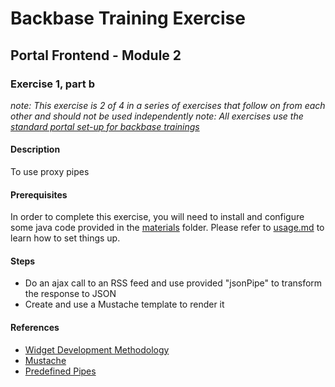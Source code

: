 # Backbase Training Exercise

## Portal Frontend - Module 2

### Exercise 1, part b

_note: This exercise is 2 of 4 in a series of exercises that follow on from each other and should not be used independently_
_note: All exercises use the [standard portal set-up for backbase trainings](https://my.backbase.com/resources/how-to-guides/getting-your-first-launchpad-based-portal-set-up/)_

#### Description

To use proxy pipes

#### Prerequisites

In order to complete this exercise, you will need to install and configure some java code provided in the [materials](materials/) folder. Please refer to [usage.md](usage.md) to learn how to set things up.

#### Steps

 - Do an ajax call to an RSS feed and use provided "jsonPipe" to transform the response to JSON
 - Create and use a Mustache template to render it

#### References

 - [Widget Development Methodology](https://github.com/Backbase/methodology-widget-development)
 - [Mustache](https://mustache.github.io/mustache.5.html)
 - [Predefined Pipes](https://my.backbase.com/resources/documentation/portal/5.5.1.0/devd_cuma_pipe_pred.html)
